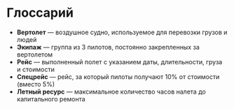 # Глоссарий
- **Вертолет** — воздушное судно, используемое для перевозки грузов и людей
- **Экипаж** — группа из 3 пилотов, постоянно закрепленных за вертолетом
- **Рейс** — выполненный полет с указанием даты, длительности, груза и стоимости
- **Спецрейс** — рейс, за который пилоты получают 10% от стоимости (вместо 5%)
- **Летный ресурс** — максимальное количество часов налета до капитального ремонта